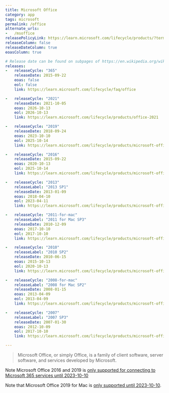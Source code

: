 ```yaml
---
title: Microsoft Office
category: app
tags: microsoft
permalink: /office
alternate_urls:
-   /msoffice
releasePolicyLink: https://learn.microsoft.com/lifecycle/products/?terms=Office
releaseColumn: false
releaseDateColumn: true
eoasColumn: true

# Release date can be found on subpages of https://en.wikipedia.org/wiki/Microsoft_Office.
releases:
-   releaseCycle: "365"
    releaseDate: 2015-09-22
    eoas: false
    eol: false
    link: https://learn.microsoft.com/lifecycle/faq/office

-   releaseCycle: "2021"
    releaseDate: 2021-10-05
    eoas: 2026-10-13
    eol: 2026-10-13
    link: https://learn.microsoft.com/lifecycle/products/office-2021

-   releaseCycle: "2019"
    releaseDate: 2018-09-24
    eoas: 2023-10-10
    eol: 2025-10-14
    link: https://learn.microsoft.com/lifecycle/products/microsoft-office-2019

-   releaseCycle: "2016"
    releaseDate: 2015-09-22
    eoas: 2020-10-13
    eol: 2025-10-14
    link: https://learn.microsoft.com/lifecycle/products/microsoft-office-2016

-   releaseCycle: "2013"
    releaseLabel: "2013 SP1"
    releaseDate: 2013-01-09
    eoas: 2018-04-10
    eol: 2023-04-11
    link: https://learn.microsoft.com/lifecycle/products/microsoft-office-2013

-   releaseCycle: "2011-for-mac"
    releaseLabel: "2011 for Mac SP3"
    releaseDate: 2010-12-09
    eoas: 2017-10-10
    eol: 2017-10-10
    link: https://learn.microsoft.com/lifecycle/products/microsoft-office-for-mac-2011

-   releaseCycle: "2010"
    releaseLabel: "2010 SP2"
    releaseDate: 2010-06-15
    eoas: 2015-10-13
    eol: 2020-10-13
    link: https://learn.microsoft.com/lifecycle/products/microsoft-office-2010

-   releaseCycle: "2008-for-mac"
    releaseLabel: "2008 for Mac SP2"
    releaseDate: 2008-01-15
    eoas: 2013-04-09
    eol: 2013-04-09
    link: https://learn.microsoft.com/lifecycle/products/microsoft-office-2008-for-mac

-   releaseCycle: "2007"
    releaseLabel: "2007 SP3"
    releaseDate: 2007-01-30
    eoas: 2012-10-09
    eol: 2017-10-10
    link: https://learn.microsoft.com/lifecycle/products/microsoft-office-2007

---
```


> Microsoft Office, or simply Office, is a family of client software, server software, and services
> developed by Microsoft.

Note Microsoft Office 2016 and 2019 is [only supported for connecting to Microsoft 365 services until 2023-10-10](https://learn.microsoft.com/deployoffice/endofsupport/microsoft-365-services-connectivity)

Note that Microsoft Office 2019 for Mac is [only supported until 2023-10-10](https://learn.microsoft.com/lifecycle/products/microsoft-office-2019-for-mac).
